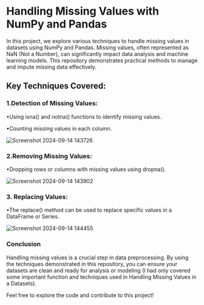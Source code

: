 <H1>Handling Missing Values with NumPy and Pandas</H1>
In this project, we explore various techniques to handle missing values in datasets using NumPy and Pandas. Missing values, often represented as NaN (Not a Number), can significantly impact data analysis and machine learning models. This repository demonstrates practical methods to manage and impute missing data effectively.
<h2>Key Techniques Covered:</h2>
    <h3>1.Detection of Missing Values:</h3>
    
    
  •Using isna() and notna() functions to identify missing values.
  
  •Counting missing values in each column.
      
  ![Screenshot 2024-09-14 143726](https://github.com/user-attachments/assets/e6faee3f-8e99-4d94-a127-9d03a10ee0b6)
    
  <h3>2.Removing Missing Values:</h3>
  
  •Dropping rows or columns with missing values using dropna().

  ![Screenshot 2024-09-14 143902](https://github.com/user-attachments/assets/a4e85dc8-1603-4f1f-bd17-accfc7a1d2a4)
  <h3>3. Replacing Values:</h3>
  
  •The replace() method can be used to replace specific values in a DataFrame or Series.

  ![Screenshot 2024-09-14 144455](https://github.com/user-attachments/assets/a463da86-acc2-4557-8d61-7a1e8d78d53a)

  
  <h3>Conclusion</h3>
  
  Handling missing values is a crucial step in data preprocessing. By using the techniques demonstrated in this repository, you can ensure your datasets are clean and 
  ready for analysis or modeling (I had only covered some important function and techniques used in Handling Missing Values in a Datasets).

  Feel free to explore the code and contribute to this project!

    

    
